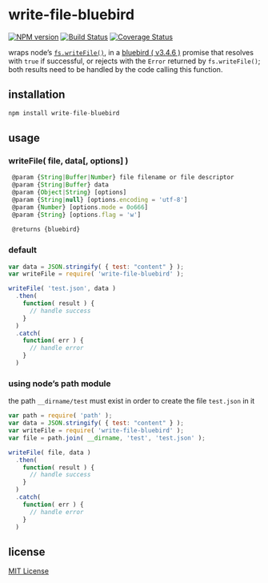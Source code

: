 # write-file-bluebird
[![NPM version][npm-image]][npm-url] [![Build Status][travis-image]][travis-url] [![Coverage Status][coveralls-image]][coveralls-url]

wraps node’s [`fs.writeFile()`][fs-write-file], in a [bluebird ( v3.4.6 )][bluebird] promise that resolves with `true` if successful, or rejects with the `Error` returned by `fs.writeFile()`; both results need to be handled by the code calling this function.

## installation
```javascript
npm install write-file-bluebird
```

## usage
### writeFile( file, data[, options] )
```javascript
 @param {String|Buffer|Number} file filename or file descriptor
 @param {String|Buffer} data
 @param {Object|String} [options]
 @param {String|null} [options.encoding = 'utf-8']
 @param {Number} [options.mode = 0o666]
 @param {String} [options.flag = 'w']
 
 @returns {bluebird}
```

### default
```javascript
var data = JSON.stringify( { test: "content" } );
var writeFile = require( 'write-file-bluebird' );

writeFile( 'test.json', data )
  .then(
    function( result ) {
      // handle success
    }
  )
  .catch(
    function( err ) {
      // handle error
    }
  )
```

### using node’s path module
the path `__dirname/test` must exist in order to create the file `test.json` in it
```javascript
var path = require( 'path' );
var data = JSON.stringify( { test: "content" } );
var writeFile = require( 'write-file-bluebird' );
var file = path.join( __dirname, 'test', 'test.json' );

writeFile( file, data )
  .then(
    function( result ) {
      // handle success
    }
  )
  .catch(
    function( err ) {
      // handle error
    }
  )
```

## license
[MIT License][mit-license]

[bluebird]: https://www.npmjs.com/package/bluebird
[coveralls-image]: https://coveralls.io/repos/github/dan-nl/write-file-bluebird/badge.svg?branch=master
[coveralls-url]: https://coveralls.io/github/dan-nl/write-file-bluebird?branch=master
[fs-write-file]: https://nodejs.org/api/fs.html#fs_fs_writefile_file_data_options_callback
[mit-license]: https://raw.githubusercontent.com/dan-nl/write-file-bluebird/master/license.txt
[npm-image]: https://img.shields.io/npm/v/write-file-bluebird.svg
[npm-url]: https://www.npmjs.com/package/write-file-bluebird
[travis-image]: https://travis-ci.org/dan-nl/write-file-bluebird.svg?branch=master
[travis-url]: https://travis-ci.org/dan-nl/write-file-bluebird
